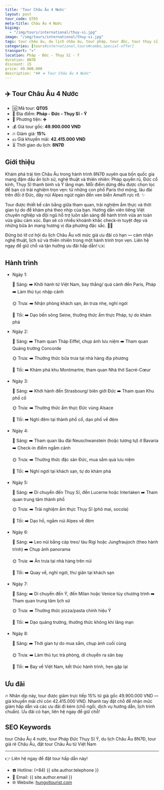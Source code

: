 ```yaml
---
title: 'Tour Châu Âu 4 Nước'
layout: post
tour_code: QT05
meta-title: Châu Âu 4 Nước
bigimg:
  - "/img/tours/international/thuy-si.jpg"
image: "/img/tours/international/thuy-si.jpg"
tags: tour châu âu, du lịch châu âu, tour pháp, tour đức, tour thụy sĩ, tour ý, tour quốc tế
categories: [tours#international,tours#combo,special-offer]
transport: "✈️"
location: Pháp - Đức - Thụy Sĩ - Ý
duration: 8N7Đ
discount: 15
price: 49.900.000
description: "## ✈️ Tour Châu Âu 4 Nước"
---
```


## ✈️ Tour Châu Âu 4 Nước 

- 🆔 Mã tour: **QT05**
- 📍 Địa điểm: **Pháp - Đức - Thụy Sĩ - Ý**
- 🚗 Phương tiện: **✈️**
- 💰 Giá tour gốc: **49.900.000 VND**
- 🔥 Giảm giá: **15%**
- 💵 Giá khuyến mãi: **42.415.000 VND**
- ⏳ Thời gian du lịch: **8N7Đ**

## Giới thiệu
Khám phá trái tim Châu Âu trong hành trình 8N7Đ xuyên qua bốn quốc gia mang đậm dấu ấn lịch sử, nghệ thuật và thiên nhiên: Pháp quyến rũ, Đức cổ kính, Thụy Sĩ thanh bình và Ý lãng mạn. Mỗi điểm dừng đều được chọn lọc để bạn có trải nghiệm trọn vẹn: từ những con phố Paris thơ mộng, lâu đài trên đồi ở Đức, dãy núi Alpes ngút ngàn đến ven biển Amalfi rực rỡ. ✨

Tour được thiết kế cân bằng giữa tham quan, trải nghiệm ẩm thực và thời gian tự do để khám phá theo nhịp của bạn. Hướng dẫn viên tiếng Việt chuyên nghiệp và đội ngũ hỗ trợ luôn sẵn sàng để hành trình vừa an toàn vừa giàu cảm xúc. Bạn sẽ có nhiều khoảnh khắc check-in tuyệt đẹp và những bữa ăn mang hương vị địa phương đặc sắc. 📸🍷

Đừng bỏ lỡ cơ hội du lịch Châu Âu với mức giá ưu đãi có hạn — cảm nhận nghệ thuật, lịch sử và thiên nhiên trong một hành trình trọn vẹn. Liên hệ ngay để giữ chỗ và tận hưởng ưu đãi hấp dẫn! 📞✉️

## Hành trình
- Ngày 1:

  🌅 Sáng: ➡️ Khởi hành từ Việt Nam, bay thẳng/ quá cảnh đến Paris, Pháp ➡️ Làm thủ tục nhập cảnh

  🌞 Trưa: ➡️ Nhận phòng khách sạn, ăn trưa nhẹ, nghỉ ngơi

  🌙 Tối: ➡️ Dạo bến sông Seine, thưởng thức ẩm thực Pháp, tự do khám phá

- Ngày 2:

  🌅 Sáng: ➡️ Tham quan Tháp Eiffel, chụp ảnh lưu niệm ➡️ Tham quan Quảng trường Concorde

  🌞 Trưa: ➡️ Thưởng thức bữa trưa tại nhà hàng địa phương

  🌙 Tối: ➡️ Khám phá khu Montmartre, tham quan Nhà thờ Sacré-Cœur

- Ngày 3:

  🌅 Sáng: ➡️ Khởi hành đến Strasbourg/ biên giới Đức ➡️ Tham quan Khu phố cổ

  🌞 Trưa: ➡️ Thưởng thức ẩm thực Đức vùng Alsace

  🌙 Tối: ➡️ Nghỉ đêm tại thành phố cổ, dạo phố về đêm

- Ngày 4:

  🌅 Sáng: ➡️ Tham quan lâu đài Neuschwanstein (hoặc tương tự) ở Bavaria ➡️ Check-in điểm ngắm cảnh

  🌞 Trưa: ➡️ Thưởng thức đặc sản Đức, mua sắm quà lưu niệm

  🌙 Tối: ➡️ Nghỉ ngơi tại khách sạn, tự do khám phá

- Ngày 5:

  🌅 Sáng: ➡️ Di chuyển đến Thụy Sĩ, đến Lucerne hoặc Interlaken ➡️ Tham quan trung tâm thành phố

  🌞 Trưa: ➡️ Trải nghiệm ẩm thực Thụy Sĩ (phô mai, socola)

  🌙 Tối: ➡️ Dạo hồ, ngắm núi Alpes về đêm

- Ngày 6:

  🌅 Sáng: ➡️ Leo núi bằng cáp treo/ tàu Rigi hoặc Jungfraujoch (theo hành trình) ➡️ Chụp ảnh panorama

  🌞 Trưa: ➡️ Ăn trưa tại nhà hàng trên núi

  🌙 Tối: ➡️ Quay về, nghỉ ngơi, thư giãn tại khách sạn

- Ngày 7:

  🌅 Sáng: ➡️ Di chuyển đến Ý, đến Milan hoặc Venice tùy chương trình ➡️ Tham quan trung tâm lịch sử

  🌞 Trưa: ➡️ Thưởng thức pizza/pasta chính hiệu Ý

  🌙 Tối: ➡️ Dạo quảng trường, thưởng thức không khí lãng mạn

- Ngày 8:

  🌅 Sáng: ➡️ Thời gian tự do mua sắm, chụp ảnh cuối cùng

  🌞 Trưa: ➡️ Làm thủ tục trả phòng, di chuyển ra sân bay

  🌙 Tối: ➡️ Bay về Việt Nam, kết thúc hành trình, hẹn gặp lại

## Ưu đãi
🔥 Nhân dịp này, tour được giảm trực tiếp 15% từ giá gốc 49.900.000 VND — giá khuyến mãi chỉ còn 42.415.000 VND. Nhanh tay đặt chỗ để nhận mức giảm hấp dẫn và các ưu đãi đi kèm (chỗ ngồi, dịch vụ hướng dẫn, lịch trình chuẩn). Ưu đãi có hạn, liên hệ ngay để giữ chỗ!

## SEO Keywords
tour Châu Âu 4 nước, tour Pháp Đức Thụy Sĩ Ý, du lịch Châu Âu 8N7Đ, tour giá rẻ Châu Âu, đặt tour Châu Âu từ Việt Nam

---

👉 Liên hệ ngay để đặt tour hấp dẫn này!

- ☎️ Hotline: (+84) {{ site.author.telephone }}
- 📧 Email: {{ site.author.email }}
- 🌐 Website: [hungvitourist.com](https://hungvitourist.com)


